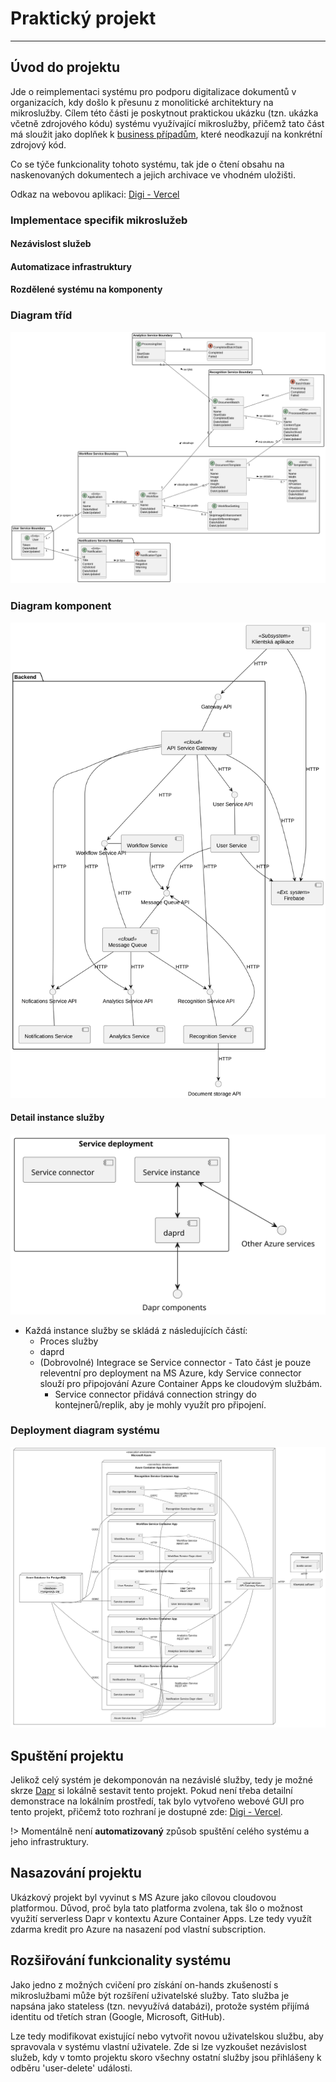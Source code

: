 # Praktický projekt
---

## Úvod do projektu
Jde o reimplementaci systému pro podporu digitalizace dokumentů v
organizacích, kdy došlo k přesunu z monolitické architektury na mikroslužby.
Cílem této části je poskytnout praktickou ukázku (tzn. ukázka včetně zdrojového kódu) systému
využívající mikroslužby, přičemž tato část má sloužit jako doplňek k [business případům](./framework/business-cases),
které neodkazují na konkrétní zdrojový kód.

Co se týče funkcionality tohoto systému, tak jde o čtení obsahu na naskenovaných dokumentech a jejich archivace ve vhodném uložišti.

Odkaz na webovou aplikaci: [Digi - Vercel](https://mrf-web-app.vercel.app/)
### Implementace specifik mikroslužeb
#### Nezávislost služeb
#### Automatizace infrastruktury
#### Rozdělené systému na komponenty

### Diagram tříd
![Diagram tříd](../_images/class_diagram.svg)
### Diagram komponent
![Diagram komponent](../_images/component_diagram.svg)
#### Detail instance služby
![Detail instance služby](../_images/instance_deployment.svg)
- Každá instance služby se skládá z následujících částí:
    - Proces služby
    - daprd
    - (Dobrovolné) Integrace se Service connector - Tato část je pouze releventní pro deployment na MS Azure, kdy Service connector slouží pro připojování Azure Container Apps ke cloudovým službám.
        - Service connector přidává connection stringy do kontejnerů/replik, aby je mohly využít pro připojení.
### Deployment diagram systému
![Diagram nasazení](../_images/deployment_diagram.svg)


## Spuštění projektu
Jelikož celý systém je dekomponován na nezávislé služby, tedy je možné skrze [Dapr](https://dapr.io) si lokálně sestavit tento projekt. Pokud není třeba detailní demonstrace na lokálním prostředí, tak bylo vytvořeno webové GUI pro tento projekt, přičemž toto rozhraní je dostupné zde: [Digi - Vercel](https://mrf-web-app.vercel.app/).

!> Momentálně není **automatizovaný** způsob spuštění celého systému a jeho infrastruktury.

## Nasazování projektu
Ukázkový projekt byl vyvinut s MS Azure jako cílovou cloudovou platformou. Důvod, proč byla tato platforma zvolena, tak šlo o možnost využití serverless Dapr v kontextu Azure Container Apps. Lze tedy využít zdarma kredit pro Azure na nasazení pod vlastní subscription.

## Rozšiřování funkcionality systému
Jako jedno z možných cvičení pro získání on-hands zkušeností s mikroslužbami může být rozšíření uživatelské služby. Tato služba je napsána jako stateless (tzn. nevyužívá databázi), protože systém přijímá identitu od třetích stran (Google, Microsoft, GitHub).

Lze tedy modifikovat existující nebo vytvořit novou uživatelskou službu, aby spravovala v systému vlastní uživatele. Zde si lze vyzkoušet nezávislost služeb, kdy v tomto projektu skoro všechny ostatní služby jsou přihlášeny k odběru 'user-delete' události.
